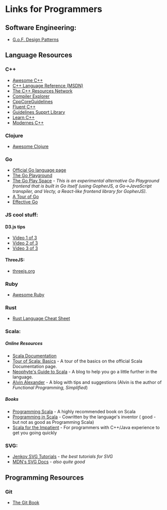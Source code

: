 # Links for Programmers
## Software Engineering:
 - [G.o.F. Design Patterns](http://www.blackwasp.co.uk/gofpatterns.aspx)

## Language Resources
### C++
 - [Awesome C++](https://github.com/fffaraz/awesome-cpp#readme)
 - [C++ Language Reference (MSDN)](https://msdn.microsoft.com/en-us/library/3bstk3k5.aspx)
 - [The C++ Resources Network](http://www.cplusplus.com/)
 - [Compiler Explorer](https://gcc.godbolt.org)
 - [CppCoreGuidelines](https://github.com/isocpp/CppCoreGuidelines/blob/master/CppCoreGuidelines.md)
 - [Fluent C++](https://www.fluentcpp.com/)
 - [Guidelines Supprt Library](https://github.com/Microsoft/GSL)
 - [Learn C++](https://www.learncpp.com/)
 - [Modernes C++](http://www.modernescpp.com/index.php)

### Clojure
 - [Awesome Clojure](https://github.com/razum2um/awesome-clojure#readme)

### Go
- [Official Go language page](https://golang.org/)
- [The Go Playground](https://play.golang.org)
- [The Go Play Space](https://goplay.space) - _This is an experimental alternative Go Playground frontend that is built in Go itself (using GopherJS, a Go→JavaScript transpiler, and Vecty, a React-like frontend library for GopherJS)._
- [A Tour of Go](https://tour.golang.org)
- [Effective Go](https://golang.org/doc/effective_go.html)

### JS cool stuff:
#### D3.js tips
 - [Video 1 of 3](https://www.youtube.com/watch?v=C4t6qfHZ6Tw)
 - [Video 2 of 3](https://www.youtube.com/watch?v=EYmJEsReewo)
 - [Video 3 of 3](https://www.youtube.com/watch?v=dL5dWNMGy5g)
#### ThreeJS:
 - [threejs.org](https://threejs.org/)
 

### Ruby
 - [Awesome Ruby](https://github.com/markets/awesome-ruby#readme)

### Rust
 - [Rust Language Cheat Sheet](https://cheats.rs/)

### Scala:
##### Online Resources
 - [Scala Documentation](https://docs.scala-lang.org/overviews/)
 - [Tour of Scala: Basics](https://docs.scala-lang.org/tour/basics.html) - A tour of the basics on the official Scala Documentation page.
 - [Neophyte's Guide to Scala](https://danielwestheide.com/scala/neophytes.html) - A blog to help you go a little further in the language.
 - [Alvin Alexander](https://alvinalexander.com/scala) - A blog with tips and suggestions (Alvin is the author of *Functional Programming, Simplified*)

##### Books
 - [Programming Scala](https://www.amazon.co.uk/Programming-Scala-Scalability-Functional-Objects/dp/1491949856/ref=sr_1_2?keywords=programming+scala&qid=1559812688&s=gateway&sr=8-2) - A highly recommended book on Scala
 - [Programming in Scala](https://www.amazon.co.uk/Programming-Scala-3rd-Martin-Odersky/dp/0981531687/ref=sr_1_1?keywords=programming+scala&qid=1559812688&s=gateway&sr=8-1) - Cowritten by the language's inventor ( good - but not as good as Programming Scala)
 - [Scala for the Impatient](https://www.amazon.co.uk/Scala-Impatient-Cay-S-Horstmann/dp/0134540565/ref=pd_bxgy_14_img_3/260-9691846-2071957?_encoding=UTF8&pd_rd_i=0134540565&pd_rd_r=03b8356b-883c-11e9-9038-f5109a5405e3&pd_rd_w=VlP8Z&pd_rd_wg=xzrui&pf_rd_p=07e3e597-b71b-4701-a3fd-d79c50f48406&pf_rd_r=ZAH8358XT1E05QB0529Z&psc=1&refRID=ZAH8358XT1E05QB0529Z) - For programmers with C++/Java experience to get you going quickly
 
### SVG:
 - [Jenkov SVG Tutorials](http://tutorials.jenkov.com/svg/index.html) - _the best tutorials for SVG_
 - [MDN's SVG Docs](https://developer.mozilla.org/en-US/docs/Web/SVG) - _also quite good_

## Programming Resources
### Git
 - [The Git Book](https://git-scm.com/book/en/v2)


